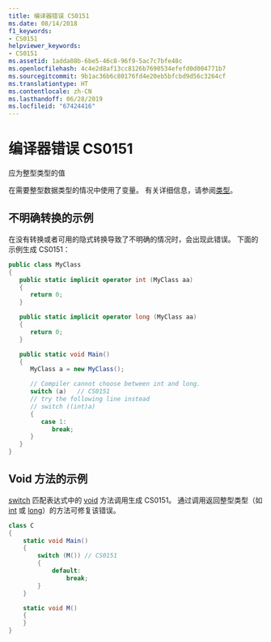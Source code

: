 ```yaml
---
title: 编译器错误 CS0151
ms.date: 08/14/2018
f1_keywords:
- CS0151
helpviewer_keywords:
- CS0151
ms.assetid: 1adda08b-6be5-46c8-96f9-5ac7c7bfe48c
ms.openlocfilehash: 4c4e2d8af13cc8126b7690534efefd0d004771b7
ms.sourcegitcommit: 9b1ac36b6c80176fd4e20eb5bfcbd9d56c3264cf
ms.translationtype: HT
ms.contentlocale: zh-CN
ms.lasthandoff: 06/28/2019
ms.locfileid: "67424416"
---
```

# <a name="compiler-error-cs0151"></a>编译器错误 CS0151

应为整型类型的值

在需要整型数据类型的情况中使用了变量。 有关详细信息，请参阅[类型](../../../csharp/programming-guide/types/index.md)。

## <a name="example-of-ambiguous-conversion"></a>不明确转换的示例

在没有转换或者可用的隐式转换导致了不明确的情况时，会出现此错误。 下面的示例生成 CS0151：

```csharp
public class MyClass
{
   public static implicit operator int (MyClass aa)
   {
      return 0;
   }

   public static implicit operator long (MyClass aa)
   {
      return 0;
   }

   public static void Main()
   {
      MyClass a = new MyClass();

      // Compiler cannot choose between int and long.
      switch (a)   // CS0151
      // try the following line instead
      // switch ((int)a)
      {
         case 1:
            break;
      }
   }
}
```

## <a name="example-of-void-method"></a>Void 方法的示例

[switch](../keywords/switch.md) 匹配表达式中的 [void](../../../csharp/language-reference/keywords/void.md) 方法调用生成 CS0151。 通过调用返回整型类型（如 [int](../../../csharp/language-reference/builtin-types/integral-numeric-types.md) 或 [long](../../../csharp/language-reference/builtin-types/integral-numeric-types.md)）的方法可修复该错误。

```csharp
class C
{
    static void Main()
    {
        switch (M()) // CS0151
        {
            default:
                break;
        }
    }

    static void M()
    {
    }
}
```
